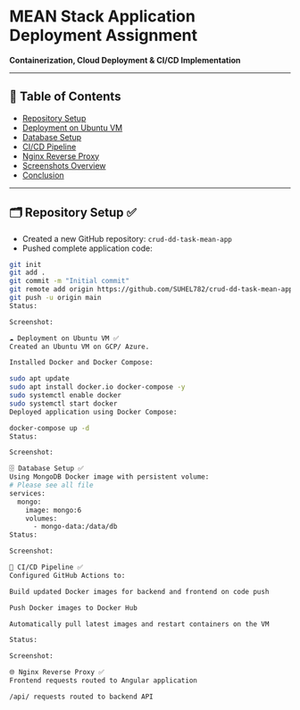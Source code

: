 # MEAN Stack Application Deployment Assignment

**Containerization, Cloud Deployment & CI/CD Implementation**  

---

## 📌 Table of Contents
- [Repository Setup](#repository-setup)  
- [Deployment on Ubuntu VM](#deployment-on-ubuntu-vm)  
- [Database Setup](#database-setup)  
- [CI/CD Pipeline](#cicd-pipeline)  
- [Nginx Reverse Proxy](#nginx-reverse-proxy)  
- [Screenshots Overview](#screenshots-overview)  
- [Conclusion](#conclusion)  

---

## 🗂 Repository Setup ✅

- Created a new GitHub repository: `crud-dd-task-mean-app`  
- Pushed complete application code:

```bash
git init
git add .
git commit -m "Initial commit"
git remote add origin https://github.com/SUHEL782/crud-dd-task-mean-app
git push -u origin main
Status:

Screenshot:

☁ Deployment on Ubuntu VM ✅
Created an Ubuntu VM on GCP/ Azure.

Installed Docker and Docker Compose:

sudo apt update
sudo apt install docker.io docker-compose -y
sudo systemctl enable docker
sudo systemctl start docker
Deployed application using Docker Compose:

docker-compose up -d
Status:

Screenshot:

🗄 Database Setup ✅
Using MongoDB Docker image with persistent volume:
# Please see all file 
services:
  mongo:
    image: mongo:6
    volumes:
      - mongo-data:/data/db
Status:

Screenshot:

🔄 CI/CD Pipeline ✅
Configured GitHub Actions to:

Build updated Docker images for backend and frontend on code push

Push Docker images to Docker Hub

Automatically pull latest images and restart containers on the VM

Status:

Screenshot:

🌐 Nginx Reverse Proxy ✅
Frontend requests routed to Angular application

/api/ requests routed to backend API




